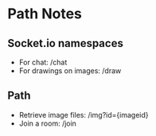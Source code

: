 # Path Notes

## Socket.io namespaces
 - For chat: /chat
 - For drawings on images: /draw

## Path

 - Retrieve image files: /img?id={imageid}
 - Join a room: /join
  

